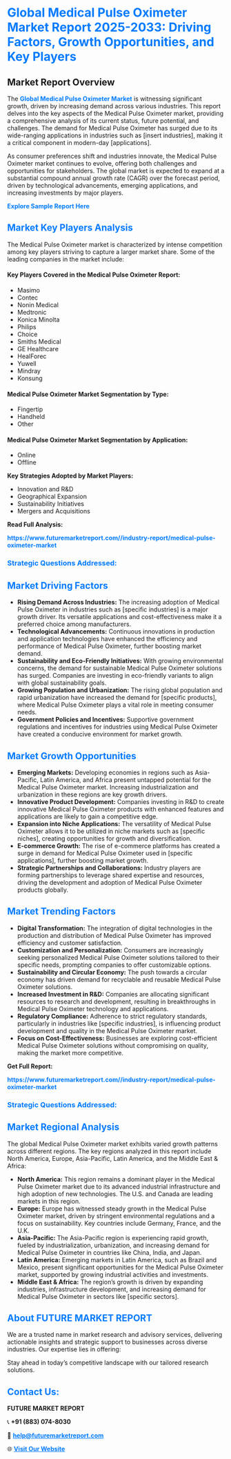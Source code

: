 <h1 style="color: #007BFF;">Global Medical Pulse Oximeter Market Report 2025-2033: Driving Factors, Growth Opportunities, and Key Players</h1>

<section id="overview">
<h2>Market Report Overview</h2>
<p>The <a href="https://www.futuremarketreport.com//industry-report/medical-pulse-oximeter-market" style="color: #007BFF; text-decoration: none;"><strong>Global Medical Pulse Oximeter Market</strong></a> is witnessing significant growth, driven by increasing demand across various industries. This report delves into the key aspects of the Medical Pulse Oximeter market, providing a comprehensive analysis of its current status, future potential, and challenges. The demand for Medical Pulse Oximeter has surged due to its wide-ranging applications in industries such as [insert industries], making it a critical component in modern-day [applications].</p>
<p>As consumer preferences shift and industries innovate, the Medical Pulse Oximeter market continues to evolve, offering both challenges and opportunities for stakeholders. The global market is expected to expand at a substantial compound annual growth rate (CAGR) over the forecast period, driven by technological advancements, emerging applications, and increasing investments by major players.</p>
</section>

<section id="overview">
<p><a href="https://www.futuremarketreport.com//request-sample/reportId=79485" style="color: #007BFF; text-decoration: none;"><strong>Explore Sample Report Here</strong></a></p>
</section>

<section id="key-players">
<h2 style="color: #007BFF;">Market Key Players Analysis</h2>
<p>The Medical Pulse Oximeter market is characterized by intense competition among key players striving to capture a larger market share. Some of the leading companies in the market include:</p>
<h4>Key Players Covered in the Medical Pulse Oximeter Report:</h4>
<ul><li>Masimo</li><li>Contec</li><li>Nonin Medical</li><li>Medtronic</li><li>Konica Minolta</li><li>Philips</li><li>Choice</li><li>Smiths Medical</li><li>GE Healthcare</li><li>HealForec</li><li>Yuwell</li><li>Mindray</li><li>Konsung</li></ul>
<h4>Medical Pulse Oximeter Market Segmentation by Type:</h4>
<ul><li>Fingertip</li><li>Handheld</li><li>Other</li></ul>

<h4>Medical Pulse Oximeter Market Segmentation by Application:</h4>
<ul><li>Online</li><li>Offline</li></ul>
<p><strong>Key Strategies Adopted by Market Players:</strong></p>
<ul>
<li>Innovation and R&D</li>
<li>Geographical Expansion</li>
<li>Sustainability Initiatives</li>
<li>Mergers and Acquisitions</li>
</ul>
</section>

<section>
<p><strong>Read Full Analysis: </strong></p><a href="https://www.futuremarketreport.com//industry-report/medical-pulse-oximeter-market" style="color: #007BFF; text-decoration: none;"><strong>https://www.futuremarketreport.com//industry-report/medical-pulse-oximeter-market</strong></a>
<h3 style="color: #007BFF;">Strategic Questions Addressed:</h3>
</section>

<section id="driving-factors">
<h2 style="color: #007BFF;">Market Driving Factors</h2>
<ul>
<li><strong>Rising Demand Across Industries:</strong> The increasing adoption of Medical Pulse Oximeter in industries such as [specific industries] is a major growth driver. Its versatile applications and cost-effectiveness make it a preferred choice among manufacturers.</li>
<li><strong>Technological Advancements:</strong> Continuous innovations in production and application technologies have enhanced the efficiency and performance of Medical Pulse Oximeter, further boosting market demand.</li>
<li><strong>Sustainability and Eco-Friendly Initiatives:</strong> With growing environmental concerns, the demand for sustainable Medical Pulse Oximeter solutions has surged. Companies are investing in eco-friendly variants to align with global sustainability goals.</li>
<li><strong>Growing Population and Urbanization:</strong> The rising global population and rapid urbanization have increased the demand for [specific products], where Medical Pulse Oximeter plays a vital role in meeting consumer needs.</li>
<li><strong>Government Policies and Incentives:</strong> Supportive government regulations and incentives for industries using Medical Pulse Oximeter have created a conducive environment for market growth.</li>
</ul>
</section>

<section id="growth-opportunities">
<h2 style="color: #007BFF;">Market Growth Opportunities</h2>
<ul>
<li><strong>Emerging Markets:</strong> Developing economies in regions such as Asia-Pacific, Latin America, and Africa present untapped potential for the Medical Pulse Oximeter market. Increasing industrialization and urbanization in these regions are key growth drivers.</li>
<li><strong>Innovative Product Development:</strong> Companies investing in R&D to create innovative Medical Pulse Oximeter products with enhanced features and applications are likely to gain a competitive edge.</li>
<li><strong>Expansion into Niche Applications:</strong> The versatility of Medical Pulse Oximeter allows it to be utilized in niche markets such as [specific niches], creating opportunities for growth and diversification.</li>
<li><strong>E-commerce Growth:</strong> The rise of e-commerce platforms has created a surge in demand for Medical Pulse Oximeter used in [specific applications], further boosting market growth.</li>
<li><strong>Strategic Partnerships and Collaborations:</strong> Industry players are forming partnerships to leverage shared expertise and resources, driving the development and adoption of Medical Pulse Oximeter products globally.</li>
</ul>
</section>

<section id="trending-factors">
<h2 style="color: #007BFF;">Market Trending Factors</h2>
<ul>
<li><strong>Digital Transformation:</strong> The integration of digital technologies in the production and distribution of Medical Pulse Oximeter has improved efficiency and customer satisfaction.</li>
<li><strong>Customization and Personalization:</strong> Consumers are increasingly seeking personalized Medical Pulse Oximeter solutions tailored to their specific needs, prompting companies to offer customizable options.</li>
<li><strong>Sustainability and Circular Economy:</strong> The push towards a circular economy has driven demand for recyclable and reusable Medical Pulse Oximeter solutions.</li>
<li><strong>Increased Investment in R&D:</strong> Companies are allocating significant resources to research and development, resulting in breakthroughs in Medical Pulse Oximeter technology and applications.</li>
<li><strong>Regulatory Compliance:</strong> Adherence to strict regulatory standards, particularly in industries like [specific industries], is influencing product development and quality in the Medical Pulse Oximeter market.</li>
<li><strong>Focus on Cost-Effectiveness:</strong> Businesses are exploring cost-efficient Medical Pulse Oximeter solutions without compromising on quality, making the market more competitive.</li>
</ul>
</section>

<section>
<p><strong>Get Full Report: </strong></p><a href="https://www.futuremarketreport.com//industry-report/medical-pulse-oximeter-market" style="color: #007BFF; text-decoration: none;"><strong>https://www.futuremarketreport.com//industry-report/medical-pulse-oximeter-market</strong></a>
<h3 style="color: #007BFF;">Strategic Questions Addressed:</h3>
</section>


<section id="regional-analysis">
<h2 style="color: #007BFF;">Market Regional Analysis</h2>
<p>The global Medical Pulse Oximeter market exhibits varied growth patterns across different regions. The key regions analyzed in this report include North America, Europe, Asia-Pacific, Latin America, and the Middle East & Africa:</p>
<ul>
<li><strong>North America:</strong> This region remains a dominant player in the Medical Pulse Oximeter market due to its advanced industrial infrastructure and high adoption of new technologies. The U.S. and Canada are leading markets in this region.</li>
<li><strong>Europe:</strong> Europe has witnessed steady growth in the Medical Pulse Oximeter market, driven by stringent environmental regulations and a focus on sustainability. Key countries include Germany, France, and the U.K.</li>
<li><strong>Asia-Pacific:</strong> The Asia-Pacific region is experiencing rapid growth, fueled by industrialization, urbanization, and increasing demand for Medical Pulse Oximeter in countries like China, India, and Japan.</li>
<li><strong>Latin America:</strong> Emerging markets in Latin America, such as Brazil and Mexico, present significant opportunities for the Medical Pulse Oximeter market, supported by growing industrial activities and investments.</li>
<li><strong>Middle East & Africa:</strong> The region’s growth is driven by expanding industries, infrastructure development, and increasing demand for Medical Pulse Oximeter in sectors like [specific sectors].</li>
</ul>
</section>

<footer>
<h2 style="color: #007BFF;">About FUTURE MARKET REPORT</h2>
<p>We are a trusted name in market research and advisory services, delivering actionable insights and strategic support to businesses across diverse industries. Our expertise lies in offering:</p>

<p>Stay ahead in today’s competitive landscape with our tailored research solutions.</p>

<h2 style="color: #007BFF;">Contact Us:</h2>
<p><strong>FUTURE MARKET REPORT</strong></p>
<p>📞 <strong>+91 (883) 074-8030</strong></p>
<p>📧 <strong><a href="mailto:help@futuremarketreport.com" style="color: #007BFF;">help@futuremarketreport.com</a></strong></p>
<p>🌐 <strong><a href="https://www.futuremarketreport.com/" style="color: #007BFF;">Visit Our Website</a></strong></p>
</footer>